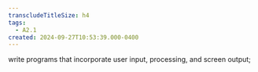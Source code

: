 ```yaml
---
transcludeTitleSize: h4
tags:
  - A2.1
created: 2024-09-27T10:53:39.000-0400
---
```

write programs that incorporate user input, processing, and screen output;